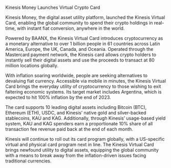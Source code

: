 Kinesis Money Launches Virtual Crypto Card

Kinesis Money, the digital asset utility platform, launched the Kinesis Virtual Card, enabling the global community to spend their crypto holdings in real-time, with instant fiat conversion, anywhere in the world.

Powered by BAANX, the Kinesis Virtual Card  introduces cryptocurrency as a monetary alternative to over 1 billion people in 61 countries across Latin America, Europe, the UK, Canada, and Oceania.  Operated through the Mastercard payment network, the Kinesis card allows crypto holders to instantly sell their digital assets and use the proceeds to transact at 80 million locations globally.

With inflation soaring worldwide, people are seeking alternatives to devaluing fiat currency. Accessible via mobile in minutes, the Kinesis Virtual Card brings the everyday utility of cryptocurrency to those wishing to exit faltering economic systems. Its target market includes Argentina, which is expected to hit 100% inflation by the end of 2023.

The card supports 10 leading digital assets including Bitcoin (BTC), Ethereum (ETH), USDC, and Kinesis’ native gold and silver-backed stablecoins, KAU and KAG. Additionally, through Kinesis’ usage-based yield system, KAU and KAG spenders earn a proportionate 10% share of all transaction fee revenue paid back at the end of each month.

Kinesis will continue to roll out its card program globally, with a US-specific virtual and physical card program next in line. The Kinesis Virtual Card brings newfound utility to digital assets, equipping the global community with a means to break away from the inflation-driven issues facing traditional currencies.
